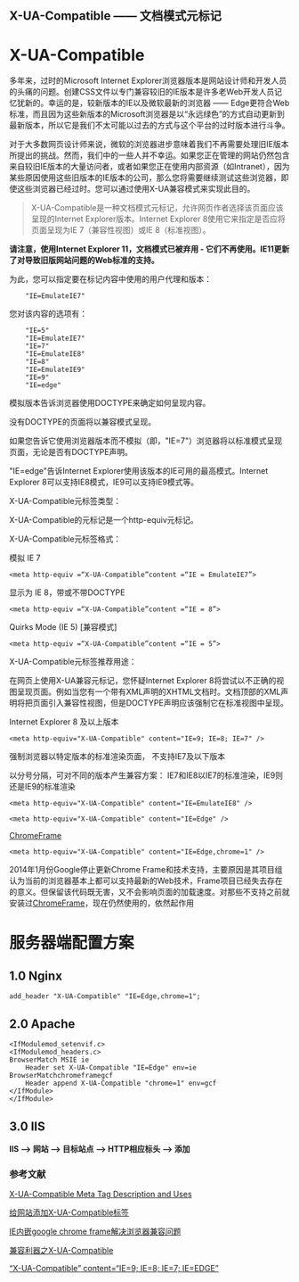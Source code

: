 X-UA-Compatible —— 文档模式元标记
----------
# X-UA-Compatible

多年来，过时的Microsoft Internet Explorer浏览器版本是网站设计师和开发人员的头痛的问题。创建CSS文件以专门兼容较旧的IE版本是许多老Web开发人员记忆犹新的。幸运的是，较新版本的IE以及微软最新的浏览器 —— Edge更符合Web标准，而且因为这些新版本的Microsoft浏览器是以“永远绿色”的方式自动更新到最新版本，所以它是我们不太可能以过去的方式与这个平台的过时版本进行斗争。

对于大多数网页设计师来说，微软的浏览器进步意味着我们不再需要处理旧IE版本所提出的挑战。然而，我们中的一些人并不幸运。如果您正在管理的网站仍然包含来自较旧IE版本的大量访问者，或者如果您正在使用内部资源（如Intranet），因为某些原因使用这些旧版本的IE版本的公司，那么您将需要继续测试这些浏览器，即使这些浏览器已经过时。您可以通过使用X-UA兼容模式来实现此目的。


> X-UA-Compatible是一种文档模式元标记，允许网页作者选择该页面应该呈现的Internet Explorer版本。Internet Explorer 8使用它来指定是否应将页面呈现为IE 7（兼容性视图）或IE 8（标准视图）。

**请注意，使用Internet Explorer 11，文档模式已被弃用 - 它们不再使用。IE11更新了对导致旧版网站问题的Web标准的支持。**

为此，您可以指定要在标记内容中使用的用户代理和版本：
```
    "IE=EmulateIE7"
```
您对该内容的选项有：
```
    "IE=5"
    "IE=EmulateIE7"
    "IE=7"
    "IE=EmulateIE8"
    "IE=8"
    "IE=EmulateIE9"
    "IE=9"
    "IE=edge"
```
模拟版本告诉浏览器使用DOCTYPE来确定如何呈现内容。


没有DOCTYPE的页面将以兼容模式呈现。

如果您告诉它使用浏览器版本而不模拟（即，"IE=7"）浏览器将以标准模式呈现页面，无论是否有DOCTYPE声明。

"IE=edge"告诉Internet Explorer使用该版本的IE可用的最高模式。Internet Explorer 8可以支持IE8模式，IE9可以支持IE9模式等。

X-UA-Compatible元标签类型：

X-UA-Compatible的元标记是一个http-equiv元标记。

X-UA-Compatible元标签格式：

模拟 IE 7
```
<meta http-equiv =“X-UA-Compatible”content =“IE = EmulateIE7”>
```
显示为 IE 8，带或不带DOCTYPE
```
<meta http-equiv =“X-UA-Compatible”content =“IE = 8”>
```
Quirks Mode (IE 5) [兼容模式]
```
<meta http-equiv =“X-UA-Compatible”content =“IE = 5”>
```
X-UA-Compatible元标签推荐用途：

在网页上使用X-UA兼容元标记，您怀疑Internet Explorer 8将尝试以不正确的视图呈现页面。例如当您有一个带有XML声明的XHTML文档时。文档顶部的XML声明将把页面引入兼容性视图，但是DOCTYPE声明应该强制它在标准视图中呈现。

Internet Explorer 8 及以上版本
```
<meta http-equiv="X-UA-Compatible" content="IE=9; IE=8; IE=7" />
```

强制浏览器以特定版本的标准渲染页面， 不支持IE7及以下版本

以分号分隔，可对不同的版本产生兼容方案：
<meta http-equiv="X-UA-Compatible" content="IE=7; IE=9" />
IE7和IE8以IE7的标准渲染，IE9则还是IE9的标准渲染

```
<meta http-equiv="X-UA-Compatible" content="IE=EmulateIE8" />
```

```
<meta http-equiv="X-UA-Compatible" content="IE=Edge" />
```
[ChromeFrame](https://baike.baidu.com/item/Google%20Chrome%20Frame/554580)


```
<meta http-equiv="X-UA-Compatible" content="IE=Edge,chrome=1" />
```
2014年1月份Google停止更新Chrome Frame和技术支持，主要原因是其项目组认为当前的浏览器基本上都可以支持最新的Web技术，Frame项目已经失去存在的意义。但保留该代码既无害，又不会影响页面的加载速度。对那些不支持之前就安装过[ChromeFrame](https://baike.baidu.com/item/Google%20Chrome%20Frame/554580)，现在仍然使用的，依然起作用

# 服务器端配置方案

## 1.0 Nginx
```
add_header "X-UA-Compatible" "IE=Edge,chrome=1";
```

## 2.0 Apache
```
<IfModulemod_setenvif.c>
<IfModulemod_headers.c>
BrowserMatch MSIE ie
    Header set X-UA-Compatible "IE=Edge" env=ie
BrowserMatchchromeframegcf
    Header append X-UA-Compatible "chrome=1" env=gcf
</IfModule>
</IfModule>
```

## 3.0 IIS

**IIS --> 网站 --> 目标站点 --> HTTP相应标头 --> 添加**

### 参考文献
[X-UA-Compatible Meta Tag Description and Uses](https://www.thoughtco.com/xua-compatible-meta-tag-3469059)

[给网站添加X-UA-Compatible标签](http://lightcss.com/add-x-ua-compatible-meta-to-your-website/)

[IE内嵌google chrome frame解决浏览器兼容问题](http://www.cnblogs.com/xwdreamer/archive/2013/12/17/3477776.html)

[兼容利器之X-UA-Compatible](http://www.cnblogs.com/xcsn/p/5144690.html)

[“X-UA-Compatible” content=“IE=9; IE=8; IE=7; IE=EDGE”](https://stackoverflow.com/questions/14611264/x-ua-compatible-content-ie-9-ie-8-ie-7-ie-edge)

